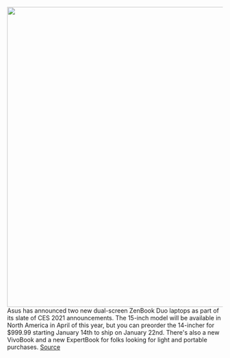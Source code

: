 <img src='https://cdn.vox-cdn.com/thumbor/8uyC13jSPSSre_WwNmEC205a3Ik=/0x0:9451x6321/1200x800/filters:focal(3970x2405:5482x3917)/cdn.vox-cdn.com/uploads/chorus_image/image/68662344/ZenBook_Pro_Duo_15_OLED_UX582_Scenario_photo_02.0.jpg' width='700px' /><br/>
Asus has announced two new dual-screen ZenBook Duo laptops as part of its slate of CES 2021 announcements. The 15-inch model will be available in North America in April of this year, but you can preorder the 14-incher for $999.99 starting January 14th to ship on January 22nd. There's also a new VivoBook and a new ExpertBook for folks looking for light and portable purchases.
<a href='https://www.theverge.com/2021/1/13/22228946/asus-zenbook-duo-vivobook-laptops-preorder-date-ces'> Source <a/>